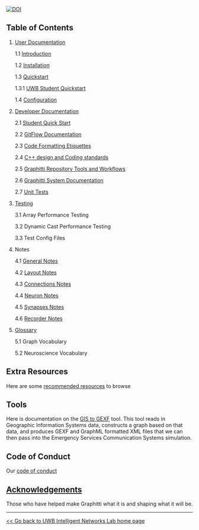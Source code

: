 [![DOI](https://zenodo.org/badge/DOI/10.5281/zenodo.4678633.svg)](https://doi.org/10.5281/zenodo.4678633)

## Table of Contents

1. [User Documentation](User/index.md)

   1.1 [Introduction](User/introduction.md)

   1.2 [Installation](User/installation.md)

   1.3 [Quickstart](User/quickstart.md)

   1.3.1 [UWB Student Quickstart](User/StudentSetup.md)

   1.4 [Configuration](User/configuration.md)

2. [Developer Documentation](Developer/index.md)
   
   2.1 [Student Quick Start](Developer/StudentSetup.md)
   
   2.2 [GitFlow Documentation](Developer/GitFlowDiagram.md)

   2.3 [Code Formatting Etiquettes](Developer/codingConventions.md)

   2.4 [C++ design and Coding standards](Developer/cppStyleGuide.md)

   2.5 [Graphitti Repository Tools and Workflows](Developer/index.md) 

   2.6 [Graphitti System Documentation](Developer/index.md)
  
   2.7 [Unit Tests](Developer/UnitTests.md)

4. [Testing](Testing/index.md)

   3.1 Array Performance Testing

   3.2 Dynamic Cast Performance Testing

   3.3 Test Config Files

5. Notes

   4.1 [General Notes](RebuildNotes/GeneralNotes.md)

   4.2 [Layout Notes](RebuildNotes/LayoutsNotes.md)

   4.3 [Connections Notes](RebuildNotes/ConnectionsNotes.md)

   4.4 [Neuron Notes](RebuildNotes/NeuronsNotes.md)

   4.5 [Synapses Notes](RebuildNotes/SynapsesNotes.md)

   4.6 [Recorder Notes](RebuildNotes/RecordersNotes.md)

6. [Glossary](Glossary.md)

   5.1 Graph Vocabulary

   5.2 Neuroscience Vocabulary
   

## Extra Resources

Here are some [recommended resources](Resources.md) to browse

## Tools

Here is documentation on the [GIS to GEXF](Tools/GIStoGraph.md) tool. This tool reads in Geographic Information Systems data, constructs a graph based on that data, and produces GEXF and GraphML formatted XML files that we can then pass into the Emergency Services Communication Systems simulation.

## Code of Conduct

Our [code of conduct](../CODE_OF_CONDUCT.md)

## [Acknowledgements](acknowledgements.md)

Those who have helped make Graphitti what it is and shaping what it will be.

---------
[<< Go back to UWB Intelligent Networks Lab home page](http://uwb-biocomputing.github.io/)
